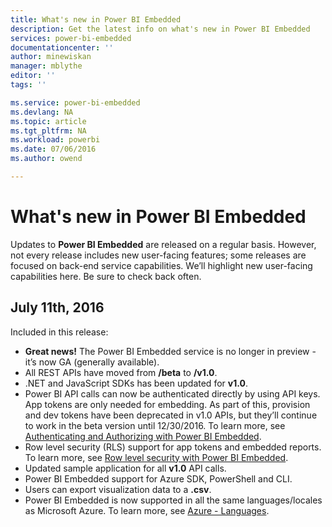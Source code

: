 ```yaml
---
title: What's new in Power BI Embedded
description: Get the latest info on what's new in Power BI Embedded
services: power-bi-embedded
documentationcenter: ''
author: minewiskan
manager: mblythe
editor: ''
tags: ''

ms.service: power-bi-embedded
ms.devlang: NA
ms.topic: article
ms.tgt_pltfrm: NA
ms.workload: powerbi
ms.date: 07/06/2016
ms.author: owend

---
```

# What's new in Power BI Embedded
Updates to **Power BI Embedded** are released on a regular basis. However, not every release includes new user-facing features; some releases are focused on back-end service capabilities. We’ll highlight new user-facing capabilities here. Be sure to check back often.

## July 11th, 2016
Included in this release:

* **Great news!** The Power BI Embedded service is no longer in preview - it’s now GA (generally available).  
* All REST APIs have moved from **/beta** to **/v1.0**.
* .NET and JavaScript SDKs has been updated for **v1.0**.
* Power BI API calls can now be authenticated directly by using API keys. App tokens are only needed for embedding. As part of this, provision and dev tokens have been deprecated in v1.0 APIs, but they’ll continue to work in the beta version until 12/30/2016. To learn more, see [Authenticating and Authorizing with Power BI Embedded](power-bi-embedded-app-token-flow.md).
* Row level security (RLS) support for app tokens and embedded reports. To learn more, see [Row level security with Power BI Embedded](power-bi-embedded-rls.md).
* Updated sample application for all **v1.0** API calls.
* Power BI Embedded support for Azure SDK, PowerShell and CLI.
* Users can export visualization data to a **.csv**.
* Power BI Embedded is now supported in all the same languages/locales as Microsoft Azure. To learn more, see  [Azure - Languages](http://social.technet.microsoft.com/wiki/contents/articles/4234.windows-azure-extent-of-localization.aspx).

